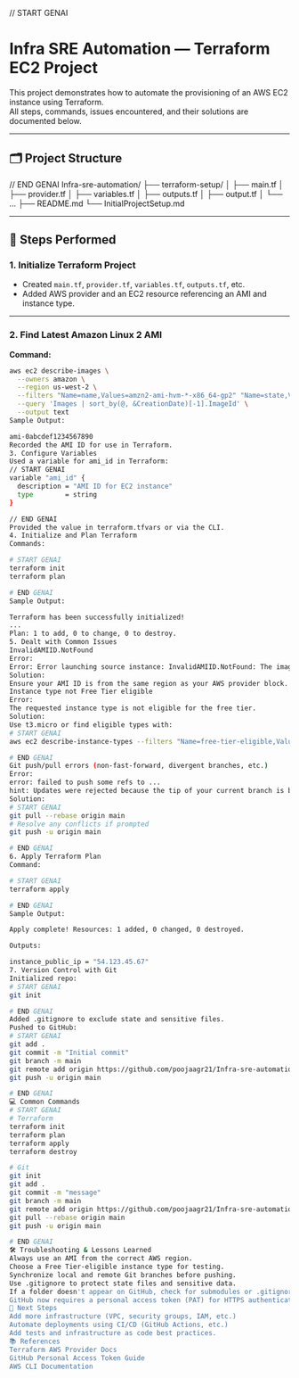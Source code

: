 // START GENAI
# Infra SRE Automation — Terraform EC2 Project

This project demonstrates how to automate the provisioning of an AWS EC2 instance using Terraform.  
All steps, commands, issues encountered, and their solutions are documented below.

---

## 🗂️ Project Structure


// END GENAI
Infra-sre-automation/ ├── terraform-setup/ │ ├── main.tf │ ├── provider.tf │ ├── variables.tf │ ├── outputs.tf │ ├── output.tf │ └── ... ├── README.md └── InitialProjectSetup.md


---

## 🚀 Steps Performed

### 1. **Initialize Terraform Project**

- Created `main.tf`, `provider.tf`, `variables.tf`, `outputs.tf`, etc.
- Added AWS provider and an EC2 resource referencing an AMI and instance type.

---

### 2. **Find Latest Amazon Linux 2 AMI**

**Command:**
```sh
aws ec2 describe-images \
  --owners amazon \
  --region us-west-2 \
  --filters "Name=name,Values=amzn2-ami-hvm-*-x86_64-gp2" "Name=state,Values=available" \
  --query 'Images | sort_by(@, &CreationDate)[-1].ImageId' \
  --output text
Sample Output:

ami-0abcdef1234567890
Recorded the AMI ID for use in Terraform.
3. Configure Variables
Used a variable for ami_id in Terraform:
// START GENAI
variable "ami_id" {
  description = "AMI ID for EC2 instance"
  type        = string
}

// END GENAI
Provided the value in terraform.tfvars or via the CLI.
4. Initialize and Plan Terraform
Commands:

# START GENAI
terraform init
terraform plan

# END GENAI
Sample Output:

Terraform has been successfully initialized!
...
Plan: 1 to add, 0 to change, 0 to destroy.
5. Dealt with Common Issues
InvalidAMIID.NotFound
Error:
Error: Error launching source instance: InvalidAMIID.NotFound: The image id '[ami-0abcdef1234567890]' does not exist
Solution:
Ensure your AMI ID is from the same region as your AWS provider block.
Instance type not Free Tier eligible
Error:
The requested instance type is not eligible for the free tier.
Solution:
Use t3.micro or find eligible types with:
# START GENAI
aws ec2 describe-instance-types --filters "Name=free-tier-eligible,Values=true" --region us-west-2 --query "InstanceTypes[*].InstanceType"

# END GENAI
Git push/pull errors (non-fast-forward, divergent branches, etc.)
Error:
error: failed to push some refs to ...
hint: Updates were rejected because the tip of your current branch is behind its remote counterpart.
Solution:
# START GENAI
git pull --rebase origin main
# Resolve any conflicts if prompted
git push -u origin main

# END GENAI
6. Apply Terraform Plan
Command:

# START GENAI
terraform apply

# END GENAI
Sample Output:

Apply complete! Resources: 1 added, 0 changed, 0 destroyed.

Outputs:

instance_public_ip = "54.123.45.67"
7. Version Control with Git
Initialized repo:
# START GENAI
git init

# END GENAI
Added .gitignore to exclude state and sensitive files.
Pushed to GitHub:
# START GENAI
git add .
git commit -m "Initial commit"
git branch -m main
git remote add origin https://github.com/poojaagr21/Infra-sre-automation
git push -u origin main

# END GENAI
💻 Common Commands
# START GENAI
# Terraform
terraform init
terraform plan
terraform apply
terraform destroy

# Git
git init
git add .
git commit -m "message"
git branch -m main
git remote add origin https://github.com/poojaagr21/Infra-sre-automation
git pull --rebase origin main
git push -u origin main

# END GENAI
🛠️ Troubleshooting & Lessons Learned
Always use an AMI from the correct AWS region.
Choose a Free Tier-eligible instance type for testing.
Synchronize local and remote Git branches before pushing.
Use .gitignore to protect state files and sensitive data.
If a folder doesn't appear on GitHub, check for submodules or .gitignore issues.
GitHub now requires a personal access token (PAT) for HTTPS authentication.
🔮 Next Steps
Add more infrastructure (VPC, security groups, IAM, etc.)
Automate deployments using CI/CD (GitHub Actions, etc.)
Add tests and infrastructure as code best practices.
📚 References
Terraform AWS Provider Docs
GitHub Personal Access Token Guide
AWS CLI Documentation
